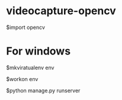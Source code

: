 # videocapture-opencv

 $import opencv

 # For windows
 
 $mkviratualenv env
 
 $workon env

 $python manage.py runserver
